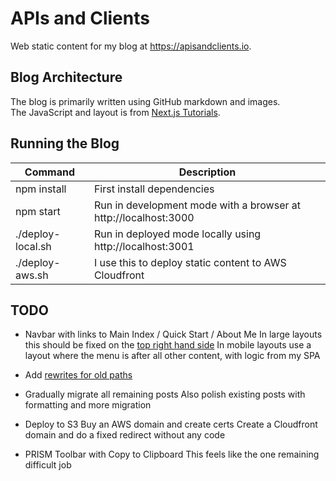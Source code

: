 # APIs and Clients

Web static content for my blog at https://apisandclients.io.

## Blog Architecture

The blog is primarily written using GitHub markdown and images.\
The JavaScript and layout is from [Next.js Tutorials](https://nextjs.org/learn-pages-router/basics/data-fetching/blog-data).

## Running the Blog

| Command | Description |
| ------- | ----------- |
| npm install | First install dependencies |
| npm start | Run in development mode with a browser at http://localhost:3000 |
| ./deploy-local.sh | Run in deployed mode locally using http://localhost:3001 |
| ./deploy-aws.sh | I use this to deploy static content to AWS Cloudfront |

## TODO

- Navbar with links to Main Index / Quick Start / About Me
  In large layouts this should be fixed on the [top right hand side](https://www.shecodes.io/athena/5956-moving-a-menu-to-fixed-positioning-at-the-top-right)
  In mobile layouts use a layout where the menu is after all other content, with logic from my SPA

- Add [rewrites for old paths](https://nextjs.org/docs/pages/api-reference/next-config-js/rewrites)

- Gradually migrate all remaining posts
  Also polish existing posts with formatting and more migration

- Deploy to S3
  Buy an AWS domain and create certs
  Create a Cloudfront domain and do a fixed redirect without any code

- PRISM Toolbar with Copy to Clipboard
  This feels like the one remaining difficult job
